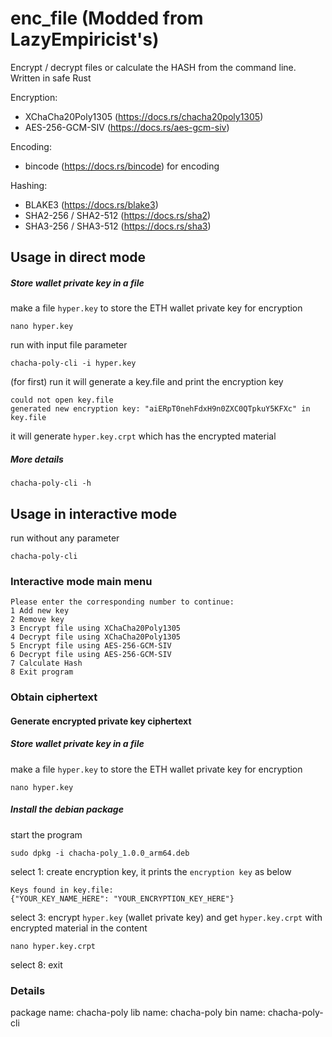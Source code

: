 # enc_file (Modded from LazyEmpiricist's)

Encrypt / decrypt files or calculate the HASH from the command line. Written in safe Rust

Encryption:
- XChaCha20Poly1305 (https://docs.rs/chacha20poly1305)
- AES-256-GCM-SIV (https://docs.rs/aes-gcm-siv)

Encoding:
- bincode (https://docs.rs/bincode) for encoding 

Hashing:
- BLAKE3 (https://docs.rs/blake3)
- SHA2-256 / SHA2-512 (https://docs.rs/sha2)
- SHA3-256 / SHA3-512 (https://docs.rs/sha3)

## Usage in direct mode
##### Store wallet private key in a file
make a file `hyper.key` to store the ETH wallet private key for encryption
```
nano hyper.key
```
run with input file parameter
```
chacha-poly-cli -i hyper.key
```
(for first) run it will generate a key.file and print the encryption key
```
could not open key.file
generated new encryption key: "aiERpT0nehFdxH9n0ZXC0QTpkuY5KFXc" in key.file
```
it will generate `hyper.key.crpt` which has the encrypted material

##### More details 
```
chacha-poly-cli -h
```



## Usage in interactive mode
run without any parameter
```
chacha-poly-cli
```
### Interactive mode main menu
```
Please enter the corresponding number to continue:
1 Add new key
2 Remove key
3 Encrypt file using XChaCha20Poly1305
4 Decrypt file using XChaCha20Poly1305
5 Encrypt file using AES-256-GCM-SIV
6 Decrypt file using AES-256-GCM-SIV
7 Calculate Hash
8 Exit program
```


### Obtain ciphertext
#### Generate encrypted private key ciphertext
##### Store wallet private key in a file
make a file `hyper.key` to store the ETH wallet private key for encryption
```
nano hyper.key
```
##### Install the debian package
start the program
```
sudo dpkg -i chacha-poly_1.0.0_arm64.deb
```
select 1: create encryption key, it prints the `encryption key` as below
```
Keys found in key.file:
{"YOUR_KEY_NAME_HERE": "YOUR_ENCRYPTION_KEY_HERE"}
```
select 3: encrypt `hyper.key` (wallet private key) and get `hyper.key.crpt` with encrypted material in the content
```
nano hyper.key.crpt 
```
select 8: exit

### Details
package name: chacha-poly
lib name: chacha-poly
bin name: chacha-poly-cli